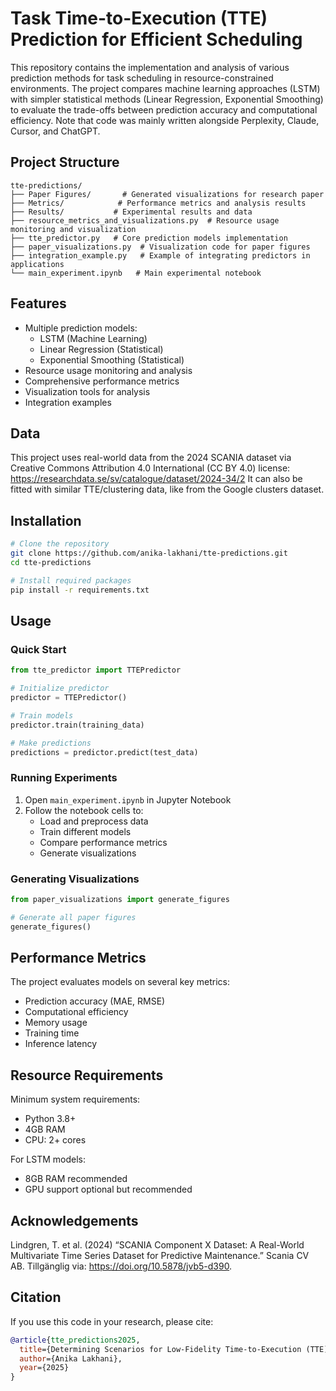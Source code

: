 # Task Time-to-Execution (TTE) Prediction for Efficient Scheduling

This repository contains the implementation and analysis of various prediction methods for task scheduling in resource-constrained environments. The project compares machine learning approaches (LSTM) with simpler statistical methods (Linear Regression, Exponential Smoothing) to evaluate the trade-offs between prediction accuracy and computational efficiency. Note that code was mainly written alongside Perplexity, Claude, Cursor, and ChatGPT.

## Project Structure

```
tte-predictions/
├── Paper Figures/       # Generated visualizations for research paper
├── Metrics/            # Performance metrics and analysis results
├── Results/           # Experimental results and data
├── resource_metrics_and_visualizations.py  # Resource usage monitoring and visualization
├── tte_predictor.py   # Core prediction models implementation
├── paper_visualizations.py  # Visualization code for paper figures
├── integration_example.py   # Example of integrating predictors in applications
└── main_experiment.ipynb   # Main experimental notebook
```

## Features

- Multiple prediction models:
  - LSTM (Machine Learning)
  - Linear Regression (Statistical)
  - Exponential Smoothing (Statistical)
- Resource usage monitoring and analysis
- Comprehensive performance metrics
- Visualization tools for analysis
- Integration examples

## Data

This project uses real-world data from the 2024 SCANIA dataset via 
Creative Commons Attribution 4.0 International (CC BY 4.0) license: https://researchdata.se/sv/catalogue/dataset/2024-34/2
It can also be fitted with similar TTE/clustering data, like from the Google clusters dataset.

## Installation

```bash
# Clone the repository
git clone https://github.com/anika-lakhani/tte-predictions.git
cd tte-predictions

# Install required packages
pip install -r requirements.txt
```

## Usage

### Quick Start

```python
from tte_predictor import TTEPredictor

# Initialize predictor
predictor = TTEPredictor()

# Train models
predictor.train(training_data)

# Make predictions
predictions = predictor.predict(test_data)
```

### Running Experiments

1. Open `main_experiment.ipynb` in Jupyter Notebook
2. Follow the notebook cells to:
   - Load and preprocess data
   - Train different models
   - Compare performance metrics
   - Generate visualizations

### Generating Visualizations

```python
from paper_visualizations import generate_figures

# Generate all paper figures
generate_figures()
```

## Performance Metrics

The project evaluates models on several key metrics:
- Prediction accuracy (MAE, RMSE)
- Computational efficiency
- Memory usage
- Training time
- Inference latency

## Resource Requirements

Minimum system requirements:
- Python 3.8+
- 4GB RAM
- CPU: 2+ cores

For LSTM models:
- 8GB RAM recommended
- GPU support optional but recommended

## Acknowledgements

Lindgren, T. et al. (2024) “SCANIA Component X Dataset: A Real-World Multivariate Time Series Dataset for Predictive Maintenance.” Scania CV AB. Tillgänglig via: https://doi.org/10.5878/jvb5-d390.

## Citation

If you use this code in your research, please cite:

```bibtex
@article{tte_predictions2025,
  title={Determining Scenarios for Low-Fidelity Time-to-Execution (TTE) Scheduling Prediction},
  author={Anika Lakhani},
  year={2025}
}
```
